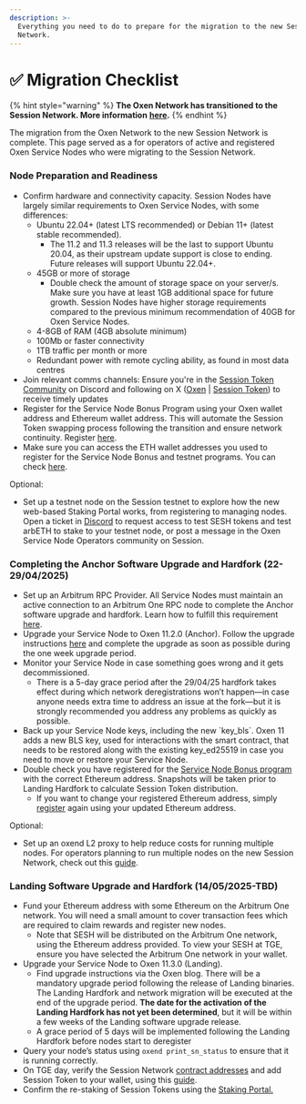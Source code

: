 ```yaml
---
description: >-
  Everything you need to do to prepare for the migration to the new Session
  Network.
---
```


# ✅ Migration Checklist

{% hint style="warning" %}
**The Oxen Network has transitioned to the Session Network. More information** [**here**](https://oxen.io/blog/development-is-transitioning-to-session-token)**.**&#x20;
{% endhint %}

The migration from the Oxen Network to the new Session Network is complete. This page served as a for operators of active and registered Oxen Service Nodes who were migrating to the Session Network.&#x20;

### Node Preparation and Readiness&#x20;

* Confirm hardware and connectivity capacity. Session Nodes have largely similar requirements to Oxen Service Nodes, with some differences:
  * Ubuntu 22.04+ (latest LTS recommended) or Debian 11+ (latest stable recommended).&#x20;
    * The 11.2 and 11.3 releases will be the last to support Ubuntu 20.04, as their upstream update support is close to ending.  Future releases will support Ubuntu 22.04+.
  * 45GB or more of storage
    * Double check the amount of storage space on your server/s. Make sure you have at least 1GB additional space for future growth. Session Nodes have higher storage requirements compared to the previous minimum recommendation of 40GB for Oxen Service Nodes.&#x20;
  * 4-8GB of RAM (4GB absolute minimum)
  * 100Mb or faster connectivity
  * 1TB traffic per month or more
  * Redundant power with remote cycling ability, as found in most data centres
* Join relevant comms channels: Ensure you're in the [Session Token Community](https://discord.gg/sessiontoken) on Discord and following on X ([Oxen](https://x.com/oxen_io) | [Session Token](https://x.com/session_token)) to receive timely updates
* Register for the Service Node Bonus Program using your Oxen wallet address and Ethereum wallet address. This will automate the Session Token swapping process following the transition and ensure network continuity. Register [here](https://swap.oxen.io/).
* Make sure you can access the ETH wallet addresses you used to register for the Service Node Bonus and testnet programs. You can check [here](https://swap.oxen.io/).

Optional:&#x20;

* Set up a testnet node on the Session testnet to explore how the new web-based Staking Portal works, from registering to managing nodes. Open a ticket in [Discord](https://discord.gg/sessiontoken) to request access to test SESH tokens and test arbETH to stake to your testnet node, or post a message in the Oxen Service Node Operators community on Session.&#x20;

### Completing the Anchor Software Upgrade and Hardfork (22-29/04/2025)

* Set up an Arbitrum RPC Provider. All Service Nodes must maintain an active connection to an Arbitrum One RPC node to complete the Anchor software upgrade and hardfork. Learn how to fulfill this requirement [here](connecting-to-an-arbitrum-one-rpc-endpoint.md).
* Upgrade your Service Node to Oxen 11.2.0 (Anchor). Follow the upgrade instructions [here](https://oxen.io/blog/oxen-anchor-hardfork-11-2-0) and complete the upgrade as soon as possible during the one week upgrade period.
* Monitor your Service Node in case something goes wrong and it gets decommissioned. &#x20;
  * There is a 5-day grace period after the 29/04/25 hardfork takes effect during which network deregistrations won’t happen—in case anyone needs extra time to address an issue at the fork—but it is strongly recommended you address any problems as quickly as possible.
* Back up your Service Node keys, including the new \`key\_bls\`.  Oxen 11 adds a new BLS key, used for interactions with the smart contract, that needs to be restored along with the existing key\_ed25519 in case you need to move or restore your Service Node.
* Double check you have registered for the [Service Node Bonus program](https://swap.oxen.io/) with the correct Ethereum address. Snapshots will be taken prior to Landing Hardfork to calculate Session Token distribution.
  * If you want to change your registered Ethereum address, simply [register](https://swap.oxen.io/) again using your updated Ethereum address.

Optional:

* Set up an oxend L2 proxy to help reduce costs for running multiple nodes. For operators planning to run multiple nodes on the new Session Network, check out this [guide](https://docs.oxen.io/oxen-docs/using-the-oxen-blockchain/oxen-service-node-guides/how-to-set-up-an-oxend-l2-proxy).

### Landing Software Upgrade and Hardfork (14/05/2025-TBD)

* Fund your Ethereum address with some Ethereum on the Arbitrum One network. You will need a small amount to cover transaction fees which are required to claim rewards and register new nodes.
  * Note that SESH will be distributed on the Arbitrum One network, using the Ethereum address provided. To view your SESH at TGE, ensure you have selected the Arbitrum One network in your wallet.
* Upgrade your Service Node to Oxen 11.3.0 (Landing).
  * Find upgrade instructions via the Oxen blog. There will be a mandatory upgrade period following the release of Landing binaries. The Landing Hardfork and network migration will be executed at the end of the  upgrade period. **The date for the activation of the Landing Hardfork has not yet been determined**, but it will be within a few weeks of the Landing software upgrade release.
  * A grace period of 5 days will be implemented following the Landing Hardfork before nodes start to deregister
* Query your node’s status using `oxend print_sn_status` to ensure that it is running correctly.
* On TGE day, verify the Session Network [contract addresses](http://token.getsession.org/contract-addresses) and add Session Token to your wallet, using this [guide](https://docs.getsession.org/user-guides/for-beginners/how-to-view-sesh-in-your-wallet).
* Confirm the re-staking of Session Tokens using the [Staking Portal.](https://stake.getsession.org/)



